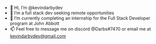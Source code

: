 - 👋 Hi, I’m @kevindarbydev
- 👀 I’m a full stack dev seeking remote opportunities
- 🌱 I’m currently completing an internship for the Full Stack Developer program at John Abbott
- 📫 Feel free to message me on discord @Darbs#7470 or email me at kevindarbydev@gmail.com

<!---
kevindarbydev/kevindarbydev is a ✨ special ✨ repository because its `README.md` (this file) appears on your GitHub profile.
You can click the Preview link to take a look at your changes.
--->
